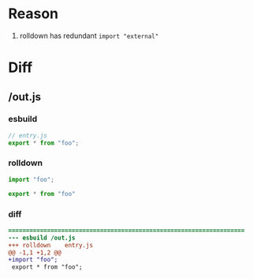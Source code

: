 # Reason
1. rolldown has redundant `import "external"`
# Diff
## /out.js
### esbuild
```js
// entry.js
export * from "foo";
```
### rolldown
```js
import "foo";

export * from "foo"


```
### diff
```diff
===================================================================
--- esbuild	/out.js
+++ rolldown	entry.js
@@ -1,1 +1,2 @@
+import "foo";
 export * from "foo";

```
